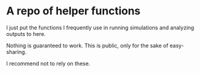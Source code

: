 # A repo of helper functions 
I just put the functions I frequently use in running simulations and analyzing outputs to here. 

Nothing is guaranteed to work. This is public, only for the sake of easy-sharing. 

I recommend not to rely on these.


